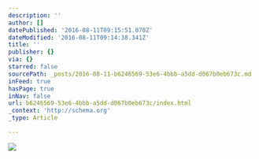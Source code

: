 ```yaml
---
description: ''
author: []
datePublished: '2016-08-11T09:15:51.070Z'
dateModified: '2016-08-11T09:14:38.341Z'
title: ''
publisher: {}
via: {}
starred: false
sourcePath: _posts/2016-08-11-b6246569-53e6-4bbb-a5dd-d067b0eb673c.md
inFeed: true
hasPage: true
inNav: false
url: b6246569-53e6-4bbb-a5dd-d067b0eb673c/index.html
_context: 'http://schema.org'
_type: Article

---
```

![](https://the-grid-user-content.s3-us-west-2.amazonaws.com/1afa72f9-d252-4b67-828c-c24cbfe111a9.jpg)